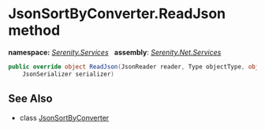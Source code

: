 # JsonSortByConverter.ReadJson method
**namespace:** *[Serenity.Services](../../README.md#serenity.services-namespace)*   **assembly**: *[Serenity.Net.Services](../../README.md)*

```csharp
public override object ReadJson(JsonReader reader, Type objectType, object existingValue, 
    JsonSerializer serializer)
```

## See Also

* class [JsonSortByConverter](../JsonSortByConverter.md)